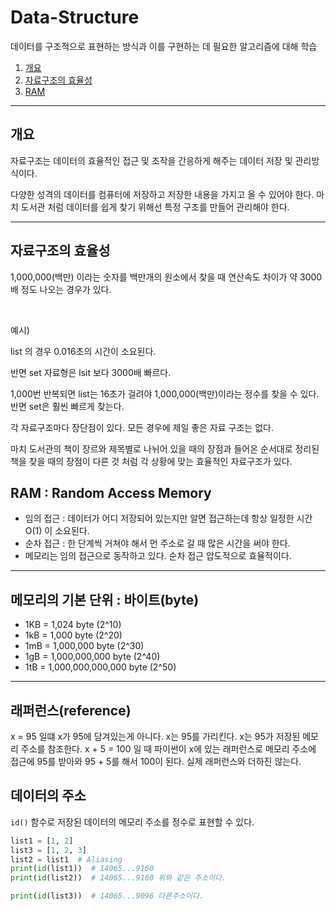 # Data-Structure
데이터를 구조적으로 표현하는 방식과 이를 구현하는 데 필요한 알고리즘에 대해 학습

1. [개요](#개요)
2. [자료구조의 효율성](#자료구조의-효율성)
3. [RAM](#RAM-:-Random-Access-Memory)
---

## **개요**
자료구조는 데이터의 효율적인 접근 및 조작을 간응하게 해주는 데이터 저장 및 관리방식이다.

다양한 성격의 데이터를 컴퓨터에 저장하고 저장한 내용을 가지고 올 수 있어야 한다. 마치 도서관 처럼 데이터를 쉽게 찾기 위해선 특정 구조를 만들어 관리해야 한다.

---

## **자료구조의 효율성**
1,000,000(백만) 이라는 숫자를 백만개의 원소에서 찾을 때 연산속도 차이가 약 3000배 정도 나오는 경우가 있다.

<br>

예시)

list 의 경우 0.016초의 시간이 소요된다.

반면 set 자료형은 lsit 보다 3000배 빠르다.

1,000번 반복되면 list는 16초가 걸려야 1,000,000(백만)이라는 정수를 찾을 수 있다. 반면 set은 훨씬 빠르게 찾는다.

각 자료구조마다 장단점이 있다. 모든 경우에 제일 좋은 자료 구조는 없다.

마치 도서관의 책이 장르와 제목별로 나뉘어 있을 때의 장점과 들어온 순서대로 정리된 책을 찾을 때의 장점이 다른 것 처럼 각 상황에 맞는 효율적인 자료구조가 있다.

## **RAM : Random Access Memory**
- 임의 접근 : 데이터가 어디 저장되어 있는지만 알면 접근하는데 항상 일정한 시간 O(1) 이 소요된다.
- 순차 접근 : 한 단계씩 거쳐야 해서 먼 주소로 갈 때 많은 시간을 써야 한다.
- 메모리는 임의 접근으로 동작하고 있다. 순차 접근 압도적으로 효율적이다.
 
---

## **메모리의 기본 단위 : 바이트(byte)**
- 1KB = 1,024 byte (2^10)
- 1kB = 1,000 byte (2^20)
- 1mB = 1,000,000 byte (2^30)
- 1gB = 1,000,000,000 byte (2^40)
- 1tB = 1,000,000,000,000 byte (2^50)

---

## **래퍼런스(reference)**

x = 95 일떄 x가 95에 담겨있는게 아니다. x는 95를 가리킨다. x는 95가 저장된 메모리 주소를 참조한다. x + 5 = 100 일 때 파이썬이 x에 있는 래퍼런스로 메모리 주소에 접근에 95를 받아와 95 + 5를 해서 100이 된다. 실제 래퍼런스와 더하진 않는다.

## **데이터의 주소**
<code>id()</code> 함수로 저장된 데이터의 메모리 주소를 정수로 표현할 수 있다.

```python
list1 = [1, 2]
list3 = [1, 2, 3]
list2 = list1  # Aliasing
print(id(list1))  # 14065...9160 
print(id(list2))  # 14065...9160 위와 같은 주소이다.

print(id(list3))  # 14065...9096 다른주소이다.

```